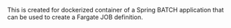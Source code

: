 This is created for dockerized container of a Spring BATCH application that can be used to create a Fargate JOB definition.
